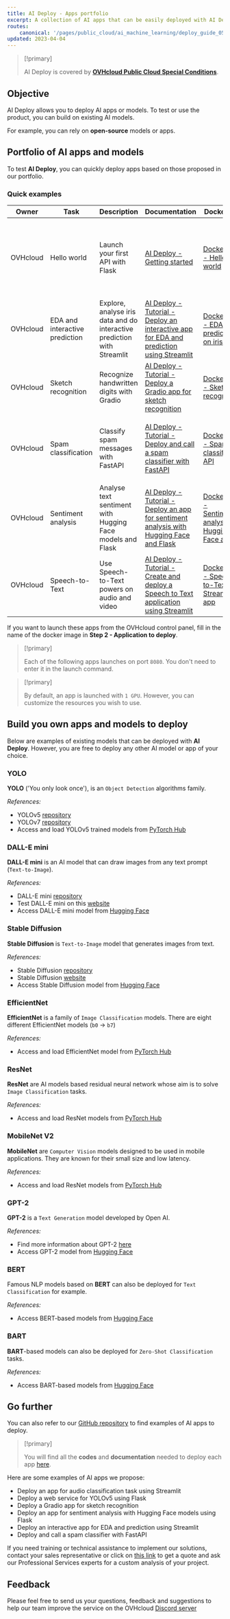 ```yaml
---
title: AI Deploy - Apps portfolio
excerpt: A collection of AI apps that can be easily deployed with AI Deploy
routes:
    canonical: '/pages/public_cloud/ai_machine_learning/deploy_guide_05_app_portfolio'
updated: 2023-04-04
---
```



> [!primary]
>
> AI Deploy is covered by **[OVHcloud Public Cloud Special Conditions](https://storage.gra.cloud.ovh.net/v1/AUTH_325716a587c64897acbef9a4a4726e38/contracts/d2a208c-Conditions_particulieres_OVH_Stack-WE-9.0.pdf)**.
>

## Objective

AI Deploy allows you to deploy AI apps or models. To test or use the product, you can build on existing AI models.

For example, you can rely on **open-source** models or apps.

## Portfolio of AI apps and models

To test **AI Deploy**, you can quickly deploy apps based on those proposed in our portfolio.

### Quick examples

| Owner | Task | Description | Documentation | Dockerfile | Docker image | CLI command | Usage |       
|-------|------|-------------|---------------|------------|--------------|-------------|-------|
| OVHcloud | Hello world | Launch your first API with Flask | [AI Deploy - Getting started](/pages/public_cloud/ai_machine_learning/deploy_guide_02_getting_started) | [Dockerfile - Hello world](https://github.com/ovh/ai-training-examples/blob/main/apps/flask/hello-world/Dockerfile) | `priv-registry.gra.ai.cloud.ovh.net/ai-deploy-portfolio/ai-deploy-hello-world` | `ovhai app run priv-registry.gra.ai.cloud.ovh.net/ai-deploy-portfolio/ai-deploy-hello-world` | **API** - interact with the API with a curl command or a Python script |
| OVHcloud | EDA and interactive prediction | Explore, analyse iris data and do interactive prediction with Streamlit | [AI Deploy - Tutorial - Deploy an interactive app for EDA and prediction using Streamlit](/pages/public_cloud/ai_machine_learning/deploy_tuto_07_streamlit_eda_iris) | [Dockerfile - EDA and prediction on iris data](https://github.com/ovh/ai-training-examples/blob/main/apps/streamlit/eda-classification-iris/Dockerfile) | `priv-registry.gra.ai.cloud.ovh.net/ai-deploy-portfolio/streamlit-eda` | `ovhai app run priv-registry.gra.ai.cloud.ovh.net/ai-deploy-portfolio/streamlit-eda` | **Web interface** - access to the app with the url |
| OVHcloud | Sketch recognition | Recognize handwritten digits with Gradio | [AI Deploy - Tutorial - Deploy a Gradio app for sketch recognition](/pages/public_cloud/ai_machine_learning/deploy_tuto_05_gradio_sketch_recognition) | [Dockerfile - Sketch recognition](https://github.com/ovh/ai-training-examples/blob/main/apps/gradio/sketch-recognition/Dockerfile) | `priv-registry.gra.ai.cloud.ovh.net/ai-deploy-portfolio/gradio-sketch-recognition` | `ovhai app run priv-registry.gra.ai.cloud.ovh.net/ai-deploy-portfolio/gradio-sketch-recognition` | **Web interface** - access to the app with the url |
| OVHcloud | Spam classification | Classify spam messages with FastAPI | [AI Deploy - Tutorial - Deploy and call a spam classifier with FastAPI](/pages/public_cloud/ai_machine_learning/deploy_tuto_08_fastapi_spam_classifier) | [Dockerfile - Spam classifier API](https://github.com/ovh/ai-training-examples/blob/main/apps/fastapi/spam-classifier-api/Dockerfile) | `priv-registry.gra.ai.cloud.ovh.net/ai-deploy-portfolio/fastapi-spam-classification` | `ovhai app run priv-registry.gra.ai.cloud.ovh.net/ai-deploy-portfolio/fastapi-spam-classification` | **API** - interact with the API with `<app-url>/docs` or curl command |
| OVHcloud | Sentiment analysis | Analyse text sentiment with Hugging Face models and Flask | [AI Deploy - Tutorial - Deploy an app for sentiment analysis with Hugging Face and Flask](/pages/public_cloud/ai_machine_learning/deploy_tuto_06_flask_hugging_face) | [Dockerfile - Sentiment analysis Hugging Face app](https://github.com/ovh/ai-training-examples/blob/main/apps/flask/sentiment-analysis-hugging-face-app/Dockerfile) | `priv-registry.gra.ai.cloud.ovh.net/ai-deploy-portfolio/flask-sentiment-analysis` | `ovhai app run priv-registry.gra.ai.cloud.ovh.net/ai-deploy-portfolio/flask-sentiment-analysis` | **Web interface** - access to the app with the url |
| OVHcloud | Speech-to-Text | Use Speech-to-Text powers on audio and video | [AI Deploy - Tutorial - Create and deploy a Speech to Text application using Streamlit](/pages/public_cloud/ai_machine_learning/deploy_tuto_09_streamlit_speech_to_text_app) | [Dockerfile - Speech-to-Text Streamlit app](https://github.com/ovh/ai-training-examples/blob/main/apps/streamlit/speech-to-text/Dockerfile) | `priv-registry.gra.ai.cloud.ovh.net/ai-deploy-portfolio/streamlit-speech-to-text` | `ovhai app run priv-registry.gra.ai.cloud.ovh.net/ai-deploy-portfolio/streamlit-speech-to-text` | **Web interface** - access to the app with the url |

If you want to launch these apps from the OVHcloud control panel, fill in the name of the docker image in **Step 2 - Application to deploy**.

> [!primary]
>
> Each of the following apps launches on port `8080`. You don't need to enter it in the launch command.
>

> [!primary]
>
> By default, an app is launched with `1 GPU`. However, you can customize the resources you wish to use.
>

## Build you own apps and models to deploy

Below are examples of existing models that can be deployed with **AI Deploy**. However, you are free to deploy any other AI model or app of your choice.

### YOLO

**YOLO** ('You only look once'), is an `Object Detection` algorithms family.

*References:*

- YOLOv5 [repository](https://github.com/ultralytics/yolov5)
- YOLOv7 [repository](https://github.com/WongKinYiu/yolov7)
- Access and load YOLOv5 trained models from [PyTorch Hub](https://pytorch.org/hub/ultralytics_yolov5/)

### DALL-E mini

**DALL-E mini** is an AI model that can draw images from any text prompt (`Text-to-Image`).

*References:*

- DALL-E mini [repository](https://github.com/borisdayma/dalle-mini)
- Test DALL-E mini on this [website](https://www.craiyon.com/)
- Access DALL-E mini model from [Hugging Face](https://huggingface.co/dalle-mini)

### Stable Diffusion

**Stable Diffusion** is `Text-to-Image` model that generates images from text.

*References:*

- Stable Diffusion [repository](https://github.com/CompVis/stable-diffusion)
- Stable Diffusion [website](https://stability.ai/blog/stable-diffusion-public-release)
- Access Stable Diffusion model from [Hugging Face](https://huggingface.co/spaces/stabilityai/stable-diffusion)

### EfficientNet

**EfficientNet** is a family of `Image Classification` models. There are eight different EfficientNet models (`b0` -> `b7`)

*References:*

- Access and load EfficientNet model from [PyTorch Hub](https://pytorch.org/hub/nvidia_deeplearningexamples_efficientnet/)

### ResNet

**ResNet** are AI models based residual neural network whose aim is to solve `Image Classification` tasks.

*References:*

- Access and load ResNet models from [PyTorch Hub](https://pytorch.org/hub/pytorch_vision_resnet/)

### MobileNet V2

**MobileNet** are `Computer Vision` models designed to be used in mobile applications. They are known for their small size and low latency.

*References:*

- Access and load ResNet models from [PyTorch Hub](https://pytorch.org/hub/pytorch_vision_mobilenet_v2/)

### GPT-2

**GPT-2** is a `Text Generation` model developed by Open AI.

*References:*

- Find more information about GPT-2 [here](https://en.wikipedia.org/wiki/GPT-2)
- Access GPT-2 model from [Hugging Face](https://huggingface.co/docs/transformers/main/en/model_doc/gpt2)

### BERT

Famous NLP models based on **BERT** can also be deployed for `Text Classification` for example.

*References:*

- Access BERT-based models from [Hugging Face](https://huggingface.co/docs/transformers/main/en/model_doc/bert)

### BART

**BART**-based models can also be deployed for `Zero-Shot Classification` tasks.

*References:*

- Access BART-based models from [Hugging Face](https://huggingface.co/docs/transformers/main/en/model_doc/bart)

## Go further

You can also refer to our [GitHub repository](https://github.com/ovh/ai-training-examples) to find examples of AI apps to deploy.

> [!primary]
>
> You will find all the **codes** and **documentation** needed to deploy each app [here](/products/public-cloud-ai-and-machine-learning).
>

Here are some examples of AI apps we propose:

- Deploy an app for audio classification task using Streamlit
- Deploy a web service for YOLOv5 using Flask
- Deploy a Gradio app for sketch recognition
- Deploy an app for sentiment analysis with Hugging Face models using Flask
- Deploy an interactive app for EDA and prediction using Streamlit
- Deploy and call a spam classifier with FastAPI

If you need training or technical assistance to implement our solutions, contact your sales representative or click on [this link](https://www.ovhcloud.com/es-es/professional-services/) to get a quote and ask our Professional Services experts for a custom analysis of your project.

## Feedback

Please feel free to send us your questions, feedback and suggestions to help our team improve the service on the OVHcloud [Discord server](https://discord.com/invite/vXVurFfwe9)

